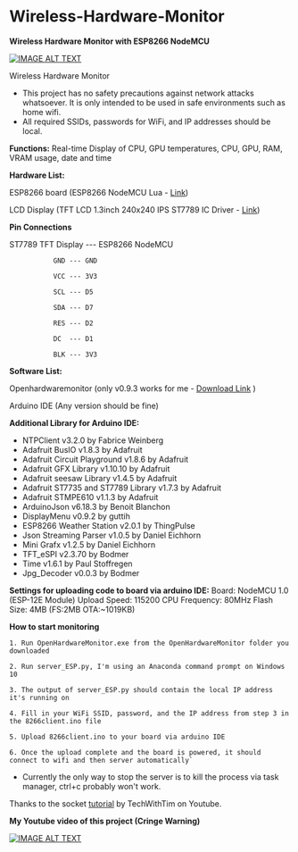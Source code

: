 # Wireless-Hardware-Monitor
**Wireless Hardware Monitor with ESP8266 NodeMCU**

[![IMAGE ALT TEXT](http://img.youtube.com/vi/j76s0uAeMlU/0.jpg)](http://www.youtube.com/watch?v=j76s0uAeMlU "Video Title")

Wireless Hardware Monitor

* This project has no safety precautions against network attacks whatsoever. It is only intended to be used in safe environments such as home wifi.
* All required SSIDs, passwords for WiFi, and IP addresses should be local.

**Functions:**
Real-time Display of CPU, GPU temperatures, CPU, GPU, RAM, VRAM usage, date and time

**Hardware List:**

ESP8266 board (ESP8266 NodeMCU Lua - [Link](https://www.amazon.com/HiLetgo-Internet-Development-Wireless-Micropython/dp/B010O1G1ES/ref=sr_1_2?crid=383KYRNYJWSZJ&dib=eyJ2IjoiMSJ9.gJShu3rQeKD8EK_mYUdf6S1HtsQDVwyVFPsSdBjZMvXhxQPq_tUNRGe6eyvYXcgsWt_epcPOUVjU-eyWYcFP0DMiK1nKaJ7n47ZFtqveEdzHsMMkutRtIMgKBbmQ29YNFh8p8A6R4uk3gUO9oYz8Zwnvc8QyEGUukKMn_mr4jeFpfq4Fi-k5GDxnFvKquh-Qt4w3lzGqe8Fng962uwdmQT6AqnbRzCEyjcKbw5CYLEc.7oMdj6360w_RsCnwOQbUM9UagDiJ9WVOS36m56-rfX8&dib_tag=se&keywords=ESP8266+NodeMCU&qid=1708609851&sprefix=esp8266+nodemcu%2Caps%2C508&sr=8-2))

LCD Display (TFT LCD 1.3inch 240x240 IPS ST7789 IC Driver - [Link](https://www.amazon.com/MakerFocus-Display-1-3inch-Interface-Routines/dp/B07P9X3L7M))

**Pin Connections**

ST7789 TFT Display ---  ESP8266 NodeMCU

               GND --- GND
               
               VCC --- 3V3
               
               SCL --- D5
               
               SDA --- D7
               
               RES --- D2
               
               DC  --- D1
               
               BLK --- 3V3

**Software List:**

Openhardwaremonitor (only v0.9.3 works for me - [Download Link](https://openhardwaremonitor.org) )

Arduino IDE (Any version should be fine)

**Additional Library for Arduino IDE:**
* NTPClient v3.2.0 by Fabrice Weinberg
* Adafruit BusIO v1.8.3 by Adafruit 
* Adafruit Circuit Playground v1.8.6 by Adafruit 
* Adafruit GFX Library v1.10.10 by Adafruit 
* Adafruit seesaw Library v1.4.5 by Adafruit 
* Adafruit ST7735 and ST7789 Library v1.7.3 by Adafruit 
* Adafruit STMPE610 v1.1.3 by Adafruit 
* ArduinoJson v6.18.3 by Benoit Blanchon
* DisplayMenu v0.9.2 by guttih
* ESP8266 Weather Station v2.0.1 by ThingPulse
* Json Streaming Parser v1.0.5 by Daniel Eichhorn
* Mini Grafx v1.2.5 by Daniel Eichhorn
* TFT_eSPI v2.3.70 by Bodmer
* Time v1.6.1 by Paul Stoffregen
* Jpg_Decoder v0.0.3 by Bodmer

**Settings for uploading code to board via arduino IDE:**
Board: NodeMCU 1.0 (ESP-12E Module)
Upload Speed: 115200
CPU Frequency: 80MHz
Flash Size: 4MB (FS:2MB OTA:~1019KB)

**How to start monitoring**

```
1. Run OpenHardwareMonitor.exe from the OpenHardwareMonitor folder you downloaded

2. Run server_ESP.py, I'm using an Anaconda command prompt on Windows 10

3. The output of server_ESP.py should contain the local IP address it's running on

4. Fill in your WiFi SSID, password, and the IP address from step 3 in the 8266client.ino file

5. Upload 8266client.ino to your board via arduino IDE

6. Once the upload complete and the board is powered, it should connect to wifi and then server automatically`

```
* Currently the only way to stop the server is to kill the process via task manager, ctrl+c probably won't work.

Thanks to the socket [tutorial](https://www.youtube.com/watch?v=3QiPPX-KeSc) by TechWithTim on Youtube.

**My Youtube video of this project (Cringe Warning)**


[![IMAGE ALT TEXT](http://img.youtube.com/vi/j76s0uAeMlU/0.jpg)](http://www.youtube.com/watch?v=j76s0uAeMlU "Video Title")
